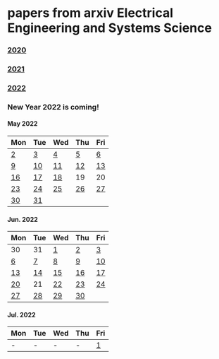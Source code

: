 # papers from arxiv Electrical Engineering and Systems Science

### [2020](2020.md)
### [2021](2021.md)
### [2022](2022.md)

### New Year 2022 is coming!




#### May 2022
| Mon                           | Tue                           | Wed                           | Thu                           | Fri                           |
| ----------------------------- | ----------------------------- | ----------------------------- | ----------------------------- | ----------------------------- |
[2](2022/202205/20220502.md) | [3](2022/202205/20220503.md) | [4](2022/202205/20220504.md) | [5](2022/202205/20220505.md) | [6](2022/202205/20220506.md) | 
[9](2022/202205/20220509.md) | [10](2022/202205/20220510.md) | [11](2022/202205/20220511.md) | [12](2022/202205/20220512.md) | [13](2022/202205/20220513.md) |
[16](2022/202205/20220516.md) | [17](2022/202205/20220517.md) | [18](2022/202205/20220518.md) | 19 | 20 |
[23](2022/202205/20220523.md) | [24](2022/202205/20220524.md) | [25](2022/202205/20220525.md) | [26](2022/202205/20220526.md) | [27](2022/202205/20220527.md) |
[30](2022/202205/20220530.md) | [31](2022/202205/20220531.md)

#### Jun. 2022
| Mon                           | Tue                           | Wed                           | Thu                           | Fri                           |
| ----------------------------- | ----------------------------- | ----------------------------- | ----------------------------- | ----------------------------- |
30| 31 | [1](2022/202206/20220601.md) | [2](2022/202206/20220602.md) | [3](2022/202206/20220603.md) | 
[6](2022/202206/20220606.md) | [7](2022/202206/20220607.md) | [8](2022/202206/20220608.md) | [9](2022/202206/20220609.md) | [10](2022/202206/20220610.md) |
[13](2022/202206/20220613.md) | [14](2022/202206/20220614.md) | [15](2022/202206/20220615.md) | [16](2022/202206/20220616.md) | [17](2022/202206/20220617.md) |
[20](2022/202206/20220620.md) | 21 | [22](2022/202206/20220622.md)  | [23](2022/202206/20220623.md) | [24](2022/202206/20220624.md) |
[27](2022/202206/20220627.md) | [28](2022/202206/20220628.md) | [29](2022/202206/20220629.md) | [30](2022/202206/20220630.md) | 

#### Jul. 2022
| Mon                           | Tue                           | Wed                           | Thu                           | Fri                           |
| ----------------------------- | ----------------------------- | ----------------------------- | ----------------------------- | ----------------------------- |
- | - | - | - | [1](2022/202207/20220701.md) |
